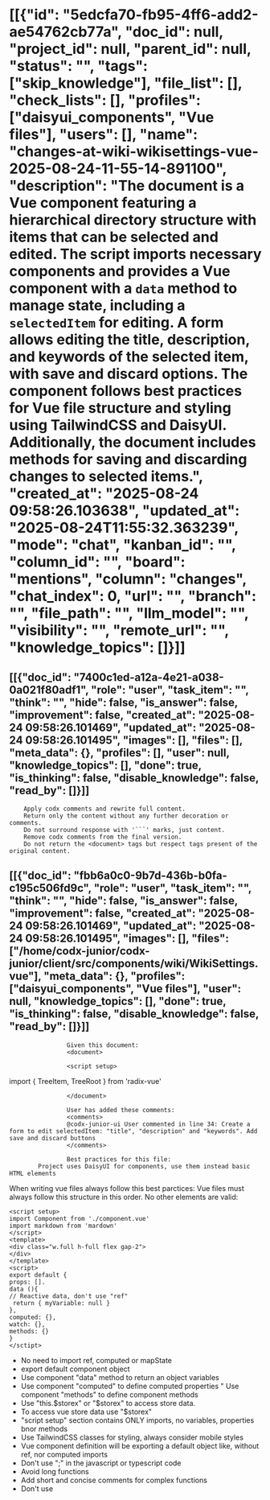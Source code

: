 # [[{"id": "5edcfa70-fb95-4ff6-add2-ae54762cb77a", "doc_id": null, "project_id": null, "parent_id": null, "status": "", "tags": ["skip_knowledge"], "file_list": [], "check_lists": [], "profiles": ["daisyui_components", "Vue files"], "users": [], "name": "changes-at-wiki-wikisettings-vue-2025-08-24-11-55-14-891100", "description": "The document is a Vue component featuring a hierarchical directory structure with items that can be selected and edited. The script imports necessary components and provides a Vue component with a `data` method to manage state, including a `selectedItem` for editing. A form allows editing the title, description, and keywords of the selected item, with save and discard options. The component follows best practices for Vue file structure and styling using TailwindCSS and DaisyUI. Additionally, the document includes methods for saving and discarding changes to selected items.", "created_at": "2025-08-24 09:58:26.103638", "updated_at": "2025-08-24T11:55:32.363239", "mode": "chat", "kanban_id": "", "column_id": "", "board": "mentions", "column": "changes", "chat_index": 0, "url": "", "branch": "", "file_path": "", "llm_model": "", "visibility": "", "remote_url": "", "knowledge_topics": []}]]
## [[{"doc_id": "7400c1ed-a12a-4e21-a038-0a021f80adf1", "role": "user", "task_item": "", "think": "", "hide": false, "is_answer": false, "improvement": false, "created_at": "2025-08-24 09:58:26.101469", "updated_at": "2025-08-24 09:58:26.101495", "images": [], "files": [], "meta_data": {}, "profiles": [], "user": null, "knowledge_topics": [], "done": true, "is_thinking": false, "disable_knowledge": false, "read_by": []}]]

        Apply codx comments and rewrite full content.
        Return only the content without any further decoration or comments.
        Do not surround response with '```' marks, just content.
        Remove codx comments from the final version.
        Do not return the <document> tags but respect tags present of the original content.
        
## [[{"doc_id": "fbb6a0c0-9b7d-436b-b0fa-c195c506fd9c", "role": "user", "task_item": "", "think": "", "hide": false, "is_answer": false, "improvement": false, "created_at": "2025-08-24 09:58:26.101469", "updated_at": "2025-08-24 09:58:26.101495", "images": [], "files": ["/home/codx-junior/codx-junior/client/src/components/wiki/WikiSettings.vue"], "meta_data": {}, "profiles": ["daisyui_components", "Vue files"], "user": null, "knowledge_topics": [], "done": true, "is_thinking": false, "disable_knowledge": false, "read_by": []}]]

                    Given this document:
                    <document>

                    <script setup>
import { TreeItem, TreeRoot } from 'radix-vue'
</script>
<template>
  <div class="w-full flex gap-2">
    <TreeRoot
      v-slot="{ flattenItems }"
      class="grow shrink-0 list-none select-none w-56 text-blackA11 rounded-lg p-2 text-sm font-medium"
      :items="wikiTree"
      :get-key="(item) => item.title"
      :default-expanded="['components']"
    >
      <h2 class="font-semibold !text-base text-blackA11 px-2 pt-1">
        Directory Structure
      </h2>
      <TreeItem
        v-for="item in flattenItems"
        v-slot="{ isExpanded }"
        :key="item._id"
        :style="{ 'padding-left': `${item.level - 0.5}rem` }"
        v-bind="item.bind"
        class="click flex items-center py-1 px-2 my-0.5 rounded outline-none focus:ring-grass8 focus:ring-2 data-[selected]:bg-grass4"
      >
        <template v-if="item.value.children?.length">
          <span v-if="isExpanded">-</span>
          <span v-else>+</span>
        </template>
        <div class="pl-2 hover:underline" @click.stop="selectedItem = item.value" >
          {{ item.value.title }}
        </div>
      </TreeItem>
    </TreeRoot>
    <div>
      {{ selectedItem }}
      @codx-ok, please-wait...: Create a form to edit selectedItem: "title", "description" and "keywords". Add save and discard buttons
    </div>
  </div>
</template>

<script>
export default {
  data() {
    return {
      selectedItem: null,
      wikiTree: [
        {
          id: "home",
          title: "Home",
          keywords: [],
          description: "Wiki home page. Add all basic information about the project and welcome the user",
          children: [
            {
              id: "get_started",
              title: "Get started",
              keywords: ["npm", "python", "install", "start", "run"],
              description: "Instructions for running the project",
              children: [],
            },    
          ],
        },
        {
          id: "fastapi_documentation",
          title: "FastAPI Documentation",
          keywords: ["FastAPI", "Python", "RESTful API", "Documentation"],
          description: "How to document a FastAPI Python project using Swagger UI and other tools",
          children: [
            {
              id: "swagger_ui",
              title: "Swagger UI",
              keywords: ["Swagger", "UI", "API documentation"],
              description: "Using Swagger UI to generate interactive API documentation for your FastAPI project",
              children: [],
            },
            {
              id: "other_tools",
              title: "Other Tools",
              keywords: ["ReDoc", "Sphinx", "API Blueprint"],
              description: "Alternative tools for documenting your FastAPI project",
              children: [],
            }]
          },
      ]
    }
  },
  created() {
    this.loadCategories()
  },
  methods: {
    async loadCategories() {
      // Load categories from an external source if needed
    },
    editCategory(category) {
      // Edit the selected category's properties, assign a new parent, or add child nodes
    }
  }
}
</script>

                    </document>

                    User has added these comments:
                    <comments>
                    @codx-junior-ui User commented in line 34: Create a form to edit selectedItem: "title", "description" and "keywords". Add save and discard buttons
                    </comments>

                    Best practices for this file:
            Project uses DaisyUI for components, use them instead basic HTML elements
When writing vue files always follow this best parctices:
Vue files must always follow this structure in this order.
No other elements are valid:
```example vue file
<script setup>
import Component from './component.vue'
import markdown from 'mardown'
</script>
<template>
<div class="w.full h-full flex gap-2">
</div>
</template>
<script>
export default {
props: [].
data (){
// Reactive data, don't use "ref"
 return { myVariable: null }
},
computed: {},
watch: {},
methods: {}
}
</sctipt>
```
* No need to import ref, computed or mapState 
* export default component object
* Use component "data" method to return an object variables
* Use component "computed" to define computed properties
" Use component "methods" to define component methods 
* Use "this.$storex" or "$storex" to access store data.
* To access vue store data use "$storex"
* "script setup" section contains ONLY imports, no variables, properties bnor methods
* Use TailwindCSS classes for styling, always consider mobile styles
* Vue component definition will be exporting a default object like, without ref, nor computed imports
* Don't use ";" in the javascript or typescript code
* Avoid long functions
* Add short and concise comments for complex functions
* Don't use <style> elements, use TailWindCSS classes
            
                    
## [[{"doc_id": "cce52425-076b-41c3-bb32-f4c4fd9fb49f", "role": "assistant", "task_item": "", "think": null, "hide": false, "is_answer": false, "improvement": false, "created_at": "2025-08-24 09:58:26.101469", "updated_at": "2025-08-24 09:58:26.101495", "images": [], "files": [], "meta_data": {"time_taken": 15.452093362808228, "first_chunk_time_taken": 0.00022220611572265625, "model": "openai/gpt-4o"}, "profiles": ["daisyui_components", "Vue files"], "user": null, "knowledge_topics": [], "done": true, "is_thinking": null, "disable_knowledge": false, "read_by": []}]]
<document>

<script setup>
import { TreeItem, TreeRoot } from 'radix-vue'
</script>

<template>
  <div class="w-full flex gap-2">
    <TreeRoot
      v-slot="{ flattenItems }"
      class="grow shrink-0 list-none select-none w-56 text-blackA11 rounded-lg p-2 text-sm font-medium"
      :items="wikiTree"
      :get-key="(item) => item.title"
      :default-expanded="['components']"
    >
      <h2 class="font-semibold !text-base text-blackA11 px-2 pt-1">
        Directory Structure
      </h2>
      <TreeItem
        v-for="item in flattenItems"
        v-slot="{ isExpanded }"
        :key="item._id"
        :style="{ 'padding-left': `${item.level - 0.5}rem` }"
        v-bind="item.bind"
        class="click flex items-center py-1 px-2 my-0.5 rounded outline-none focus:ring-grass8 focus:ring-2 data-[selected]:bg-grass4"
      >
        <template v-if="item.value.children?.length">
          <span v-if="isExpanded">-</span>
          <span v-else>+</span>
        </template>
        <div class="pl-2 hover:underline" @click.stop="selectedItem = item.value">
          {{ item.value.title }}
        </div>
      </TreeItem>
    </TreeRoot>
    <div>
      {{ selectedItem }}
      <form v-if="selectedItem" @submit.prevent="saveItem">
        <div class="form-control">
          <label class="label">
            <span class="label-text">Title</span>
          </label>
          <input type="text" v-model="selectedItem.title" placeholder="Title" class="input input-bordered">
        </div>
        <div class="form-control">
          <label class="label">
            <span class="label-text">Description</span>
          </label>
          <textarea v-model="selectedItem.description" placeholder="Description" class="textarea textarea-bordered"></textarea>
        </div>
        <div class="form-control">
          <label class="label">
            <span class="label-text">Keywords</span>
          </label>
          <input type="text" v-model="selectedItem.keywords" placeholder="Keywords" class="input input-bordered">
        </div>
        <div class="mt-4">
          <button type="submit" class="btn btn-primary">Save</button>
          <button type="button" class="btn btn-secondary" @click="discardChanges">Discard</button>
        </div>
      </form>
    </div>
  </div>
</template>

<script>
export default {
  data() {
    return {
      selectedItem: null,
      wikiTree: [
        {
          id: "home",
          title: "Home",
          keywords: [],
          description: "Wiki home page. Add all basic information about the project and welcome the user",
          children: [
            {
              id: "get_started",
              title: "Get started",
              keywords: ["npm", "python", "install", "start", "run"],
              description: "Instructions for running the project",
              children: [],
            },    
          ],
        },
        {
          id: "fastapi_documentation",
          title: "FastAPI Documentation",
          keywords: ["FastAPI", "Python", "RESTful API", "Documentation"],
          description: "How to document a FastAPI Python project using Swagger UI and other tools",
          children: [
            {
              id: "swagger_ui",
              title: "Swagger UI",
              keywords: ["Swagger", "UI", "API documentation"],
              description: "Using Swagger UI to generate interactive API documentation for your FastAPI project",
              children: [],
            },
            {
              id: "other_tools",
              title: "Other Tools",
              keywords: ["ReDoc", "Sphinx", "API Blueprint"],
              description: "Alternative tools for documenting your FastAPI project",
              children: [],
            }]
          },
      ]
    }
  },
  created() {
    this.loadCategories()
  },
  methods: {
    async loadCategories() {
      // Load categories from an external source if needed
    },
    editCategory(category) {
      // Edit the selected category's properties, assign a new parent, or add child nodes
    },
    saveItem() {
      // Save the changes made to selectedItem
    },
    discardChanges() {
      // Revert changes made to the selectedItem
    }
  }
}
</script>

</document>
